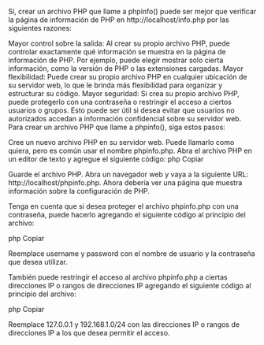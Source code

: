 Sí, crear un archivo PHP que llame a phpinfo() puede ser mejor que verificar la página de información de PHP en http://localhost/info.php por las siguientes razones:

Mayor control sobre la salida: Al crear su propio archivo PHP, puede controlar exactamente qué información se muestra en la página de información de PHP. Por ejemplo, puede elegir mostrar solo cierta información, como la versión de PHP o las extensiones cargadas.
Mayor flexibilidad: Puede crear su propio archivo PHP en cualquier ubicación de su servidor web, lo que le brinda más flexibilidad para organizar y estructurar su código.
Mayor seguridad: Si crea su propio archivo PHP, puede protegerlo con una contraseña o restringir el acceso a ciertos usuarios o grupos. Esto puede ser útil si desea evitar que usuarios no autorizados accedan a información confidencial sobre su servidor web.
Para crear un archivo PHP que llame a phpinfo(), siga estos pasos:

Cree un nuevo archivo PHP en su servidor web. Puede llamarlo como quiera, pero es común usar el nombre phpinfo.php.
Abra el archivo PHP en un editor de texto y agregue el siguiente código:
php
Copiar
<?php
phpinfo();
?>
Guarde el archivo PHP.
Abra un navegador web y vaya a la siguiente URL: http://localhost/phpinfo.php.
Ahora debería ver una página que muestra información sobre la configuración de PHP.

Tenga en cuenta que si desea proteger el archivo phpinfo.php con una contraseña, puede hacerlo agregando el siguiente código al principio del archivo:

php
Copiar
<?php
if (!isset($_SERVER['PHP_AUTH_USER']) || $_SERVER['PHP_AUTH_USER'] != 'username' || $_SERVER['PHP_AUTH_PW'] != 'password') {
    header('WWW-Authenticate: Basic realm="My Realm"');
    header('HTTP/1.0 401 Unauthorized');
    echo 'Access denied';
    exit;
}
?>
Reemplace username y password con el nombre de usuario y la contraseña que desea utilizar.

También puede restringir el acceso al archivo phpinfo.php a ciertas direcciones IP o rangos de direcciones IP agregando el siguiente código al principio del archivo:

php
Copiar
<?php
$allowed_ips = array('127.0.0.1', '192.168.1.0/24');
if (!in_array($_SERVER['REMOTE_ADDR'], $allowed_ips)) {
    header('HTTP/1.0 403 Forbidden');
    echo 'Access denied';
    exit;
}
?>
Reemplace 127.0.0.1 y 192.168.1.0/24 con las direcciones IP o rangos de direcciones IP a los que desea permitir el acceso.
